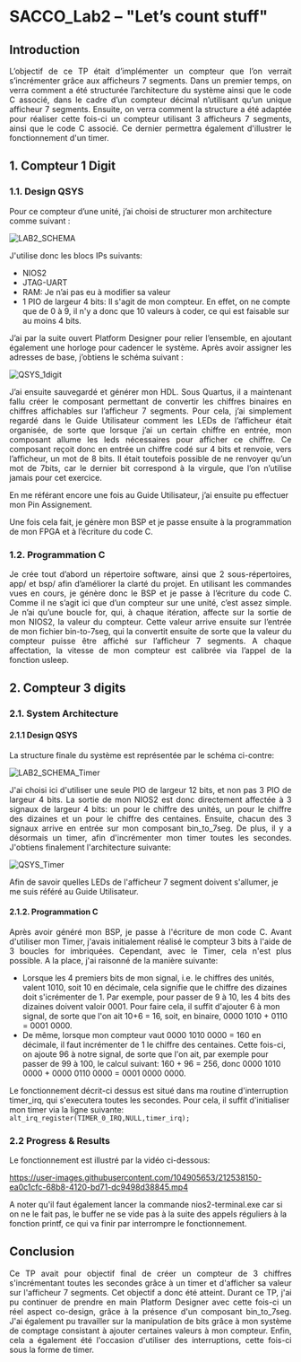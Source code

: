 # SACCO_Lab2 – "Let’s count stuff"
## Introduction

<p align="justify"> L’objectif de ce TP était d’implémenter un compteur que l’on verrait s’incrémenter grâce aux afficheurs 7 segments. Dans un premier temps, on verra comment a été structurée l’architecture du système ainsi que le code C associé, dans le cadre d’un compteur décimal n’utilisant qu’un unique afficheur 7 segments.  Ensuite, on verra comment la structure a été adaptée pour réaliser cette fois-ci un compteur utilisant 3 afficheurs 7 segments, ainsi que le code C associé. Ce dernier permettra également d'illustrer le fonctionnement d'un timer. </p>

## 1. Compteur 1 Digit 
### 1.1. Design QSYS

Pour ce compteur d’une unité, j’ai choisi de structurer mon architecture comme suivant :

![LAB2_SCHEMA](https://user-images.githubusercontent.com/104905653/213642714-63e2cf3a-41f8-4914-9225-d9c84ae0c2a8.png)

J'utilise donc les blocs IPs suivants:
 * NIOS2
 * JTAG-UART
 * RAM: Je n’ai pas eu à modifier sa valeur
 * 1 PIO de largeur 4 bits: Il s'agit de mon compteur. En effet, on ne compte que de 0 à 9, il n'y a donc que 10 valeurs à coder, ce qui est faisable sur au moins 4 bits.

<p align="justify"> J’ai par la suite ouvert Platform Designer pour relier l’ensemble, en ajoutant également une horloge pour cadencer le système. Après avoir assigner les adresses de base, j’obtiens le schéma suivant :</p>

![QSYS_1digit](https://user-images.githubusercontent.com/104905653/212292982-54f5b51f-dc4f-495f-b0de-4c5ff556a9ad.PNG)

<p align="justify">J’ai ensuite sauvegardé et générer mon HDL. Sous Quartus, il a maintenant fallu créer le composant permettant de convertir les chiffres binaires en chiffres affichables sur l’afficheur 7 segments. Pour cela, j’ai simplement regardé dans le Guide Utilisateur comment les LEDs de l’afficheur était organisée, de sorte que lorsque j’ai un certain chiffre en entrée, mon composant allume les leds nécessaires pour afficher ce chiffre. Ce composant reçoit donc en entrée un chiffre codé sur 4 bits et renvoie, vers l’afficheur, un mot de 8 bits. Il était toutefois possible de ne renvoyer qu’un mot de 7bits, car le dernier bit correspond à la virgule, que l’on n’utilise jamais pour cet exercice.

En me référant encore une fois au Guide Utilisateur, j’ai ensuite pu effectuer mon Pin Assignement.

Une fois cela fait, je génère mon BSP et je passe ensuite à la programmation de mon FPGA et à l’écriture du code C. </p>

### 1.2. Programmation C

<p align="justify">Je crée tout d’abord un répertoire software, ainsi que 2 sous-répertoires, app/ et bsp/  afin d’améliorer la clarté du projet. En utilisant les commandes vues en cours, je génère donc le BSP et je passe à l’écriture du code C. Comme il ne s’agit ici que d’un compteur sur une unité, c’est assez simple. Je n’ai qu’une boucle for, qui, à chaque itération, affecte sur la sortie de mon NIOS2, la valeur du compteur. Cette valeur arrive ensuite sur l’entrée de mon fichier bin-to-7seg, qui la convertit ensuite de sorte que la valeur du compteur puisse être affiché sur l’afficheur 7 segments. A chaque affectation, la vitesse de mon compteur est calibrée via l’appel de la fonction usleep. </p>

## 2. Compteur 3 digits
### 2.1. System Architecture
#### 2.1.1 Design QSYS

La structure finale du système est représentée par le schéma ci-contre:

![LAB2_SCHEMA_Timer](https://user-images.githubusercontent.com/104905653/212535696-5cf86cf2-5af1-4721-89ca-e9d7e43ffcbd.png)

<p align="justify">J'ai choisi ici d'utiliser une seule PIO de largeur 12 bits, et non pas 3 PIO de largeur 4 bits. La sortie de mon NIOS2 est donc directement affectée à 3 signaux de largeur 4 bits: un pour le chiffre des unités, un pour le chiffre des dizaines et un pour le chiffre des centaines. Ensuite, chacun des 3 signaux arrive en entrée sur mon composant bin_to_7seg. 
De plus, il y a désormais un timer, afin d'incrémenter mon timer toutes les secondes. J'obtiens finalement l'architecture suivante:

![QSYS_Timer](https://user-images.githubusercontent.com/104905653/212536190-94ba0d77-e70f-4fdc-9ba4-9d29c70ad16d.PNG)

Afin de savoir quelles LEDs de l'afficheur 7 segment doivent s'allumer, je me suis référé au Guide Utilisateur.</p>

#### 2.1.2. Programmation C

<p align="justify">Après avoir généré mon BSP, je passe à l'écriture de mon code C. Avant d'utiliser mon Timer, j'avais initialement réalisé le compteur 3 bits à l'aide de 3 boucles for imbriquées. Cependant, avec le Timer, cela n'est plus possible. A la place, j'ai raisonné de la manière suivante:</p>

* Lorsque les 4 premiers bits de mon signal, i.e. le chiffres des unités, valent 1010, soit 10 en décimale, cela signifie que le chiffre des dizaines doit s'icrémenter de 1. Par exemple, pour passer de 9 à 10, les 4 bits des dizaines doivent valoir 0001. Pour faire cela, il suffit d'ajouter 6 à mon signal, de sorte que l'on ait 10+6 = 16, soit, en binaire, 0000 1010 + 0110 = 0001 0000.
* De même, lorsque mon compteur vaut 0000 1010 0000 = 160 en décimale, il faut incrémenter de 1 le chiffre des centaines. Cette fois-ci, on ajoute 96 à notre signal, de sorte que l'on ait, par exemple pour passer de 99 à 100, le calcul suivant: 160 + 96 = 256, donc 0000 1010 0000 + 0000 0110 0000 = 0001 0000 0000.

Le fonctionnement décrit-ci dessus est situé dans ma routine d'interruption timer_irq, qui s'executera toutes les secondes. Pour cela, il suffit d'initialiser mon timer via la ligne suivante:
` alt_irq_register(TIMER_0_IRQ,NULL,timer_irq); `

### 2.2 Progress & Results

Le fonctionnement est illustré par la vidéo ci-dessous:

https://user-images.githubusercontent.com/104905653/212538150-ea0c1cfc-68b8-4120-bd71-dc9498d38845.mp4

A noter qu'il faut également lancer la commande nios2-terminal.exe car si on ne le fait pas, le buffer ne se vide pas à la suite des appels réguliers à la fonction printf, ce qui va finir par interrompre le fonctionnement.

## Conclusion

<p align="justify">Ce TP avait pour objectif final de créer un compteur de 3 chiffres s'incrémentant toutes les secondes grâce à un timer et d'afficher sa valeur sur l'afficheur 7 segments. Cet objectif a donc été atteint. Durant ce TP, j'ai pu continuer de prendre en main Platform Designer avec cette fois-ci un réel aspect co-design, grâce à la présence d'un composant bin_to_7seg. J'ai également pu travailler sur la manipulation de bits grâce à mon système de comptage consistant à ajouter certaines valeurs à mon compteur. Enfin, cela a également été l'occasion d'utiliser des interruptions, cette fois-ci sous la forme de timer.</p>
